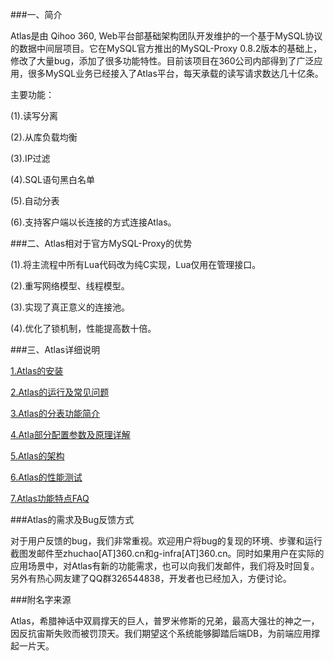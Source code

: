 ###一、简介

Atlas是由 Qihoo 360,  Web平台部基础架构团队开发维护的一个基于MySQL协议的数据中间层项目。它在MySQL官方推出的MySQL-Proxy 0.8.2版本的基础上，修改了大量bug，添加了很多功能特性。目前该项目在360公司内部得到了广泛应用，很多MySQL业务已经接入了Atlas平台，每天承载的读写请求数达几十亿条。
    
主要功能：

(1).读写分离

(2).从库负载均衡

(3).IP过滤

(4).SQL语句黑白名单

(5).自动分表

(6).支持客户端以长连接的方式连接Atlas。

###二、Atlas相对于官方MySQL-Proxy的优势

(1).将主流程中所有Lua代码改为纯C实现，Lua仅用在管理接口。

(2).重写网络模型、线程模型。

(3).实现了真正意义的连接池。

(4).优化了锁机制，性能提高数十倍。

###三、Atlas详细说明


[1.Atlas的安装](http://github.com/Qihoo360/Atlas/wiki/Atlas的安装)

[2.Atlas的运行及常见问题](http://github.com/Qihoo360/Atlas/wiki/Atlas的运行及常见问题)

[3.Atlas的分表功能简介](http://github.com/Qihoo360/Atlas/wiki/Atlas的分表功能简介)

[4.Atla部分配置参数及原理详解](http://github.com/Qihoo360/Atlas/wiki/Atla部分配置参数及原理详解)

[5.Atlas的架构](https://github.com/Qihoo360/Atlas/wiki/Atlas的架构)

[6.Atlas的性能测试](https://github.com/Qihoo360/Atlas/wiki/Atlas的性能测试)

[7.Atlas功能特点FAQ](https://github.com/Qihoo360/Atlas/wiki/Atlas功能特点FAQ)



###Atlas的需求及Bug反馈方式

对于用户反馈的bug，我们非常重视。欢迎用户将bug的复现的环境、步骤和运行截图发邮件至zhuchao[AT]360.cn和g-infra[AT]360.cn。同时如果用户在实际的应用场景中，对Atlas有新的功能需求，也可以向我们发邮件，我们将及时回复。另外有热心网友建了QQ群326544838，开发者也已经加入，方便讨论。

###附名字来源

Atlas，希腊神话中双肩撑天的巨人，普罗米修斯的兄弟，最高大强壮的神之一，因反抗宙斯失败而被罚顶天。我们期望这个系统能够脚踏后端DB，为前端应用撑起一片天。

